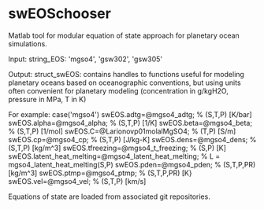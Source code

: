 # swEOSchooser
Matlab tool for modular equation of state approach for planetary ocean simulations.

Input:
string_EOS: 'mgso4', 'gsw302', 'gsw305'

Output:
struct_swEOS: contains handles to functions useful for modeling planetary oceans based on oceanographic conventions, but using units often convenient for planetary modeling (concentration in g/kgH2O, pressure in MPa, T in K)


For example:
case('mgso4')
        swEOS.adtg=@mgso4_adtg; % (S,T,P) [K/bar] 
        swEOS.alpha=@mgso4_alpha; % (S,T,P) [1/K] 
        swEOS.beta=@mgso4_beta; % (S,T,P) [1/mol]
        swEOS.C=@Larionovp01molalMgSO4; % (T,P) [S/m]
        swEOS.cp=@mgso4_cp; % (S,T,P) [J/kg-K]
        swEOS.dens=@mgso4_dens; % (S,T,P) [kg/m^3]
        swEOS.tfreezing=@mgso4_t_freezing; % (S,P) [K]
        swEOS.latent_heat_melting=@mgso4_latent_heat_melting; % L = mgso4_latent_heat_melting(S,P)
        swEOS.pden=@mgso4_pden; % (S,T,P,PR) [kg/m^3] 
        swEOS.ptmp=@mgso4_ptmp; % (S,T,P,PR) [K}
        swEOS.vel=@mgso4_vel; % (S,T,P) [km/s] 

Equations of state are loaded from associated git repositories.
